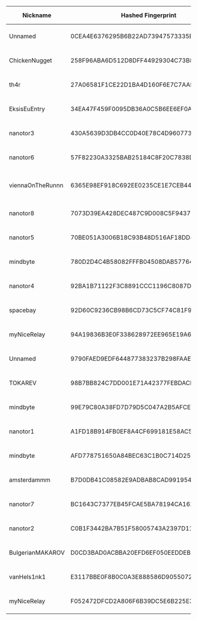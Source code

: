 | Nickname |  Hashed Fingerprint	| Or Addresses | Contact | Running | Flags | Last Seen | First Seen | Last Restarted | Advertised Bandwidth | Platform | Version | Version Status | Recommended Version | Verified hostnames | Exit policy |
|---|---|---|---|---|---|---|---|---|---|---|---|---|---|---|---|
|Unnamed | 0CEA4E6376295B6B22AD73947573335EDD9C0F11 | ["5.181.181.13:30319"] | N/A | true | Running, V2Dir, Valid | 2025-10-01 14:00:00 | 2025-10-01 07:00:00 | 2025-10-01 06:01:47 | 0 | Tor 0.4.8.18 on Linux | 0.4.8.18 | recommended | true | N/A | ["reject *:*"]|
|ChickenNugget | 258F96ABA6D512D8DFF44929304C73B88F5370B3 | ["104.248.32.231:9001"] | N/A | true | Running, V2Dir, Valid | 2025-10-01 14:00:00 | 2025-10-01 14:00:00 | 2025-10-01 13:21:00 | 0 | Tor 0.4.8.16 on Linux | 0.4.8.16 | recommended | true | N/A | ["reject *:*"]|
|th4r | 27A06581F1CE22D1BA4D160F6E7C7AABAC176242 | ["57.129.38.230:9030","[2001:41d0:700:81e6::]:9030"] | Hyuttryutt@pm.me | true | Running, V2Dir, Valid | 2025-10-01 14:00:00 | 2025-10-01 10:00:00 | 2025-10-01 09:37:56 | 0 | Tor 0.4.8.16 on Linux | 0.4.8.16 | recommended | true | ["ns31717032.ip-57-129-38.eu"] | ["reject *:*"]|
|EksisEuEntry | 34EA47F459F0095DB36A0C5B6EE6EF0A40116A2E | ["65.108.157.98:9001","[2a01:4f9:c013:36d6::1]:9001"] | RelayEksis <relay@eksis.one> | true | Running, Valid | 2025-10-01 14:00:00 | 2025-10-01 11:00:00 | 2025-10-01 09:50:27 | 0 | Tor 0.4.8.10 on Linux | 0.4.8.10 | recommended | true | ["guardian-4.eksis.eu"] | ["reject *:*"]|
|nanotor3 | 430A5639D3DB4CC0D40E78C4D960773CF63ECD9F | ["23.92.26.42:443","[2600:3c01::2000:68ff:fe36:8ecf]:443"] | nano-tor-relays@proton.me | true | Running, V2Dir, Valid | 2025-10-01 14:00:00 | 2025-10-01 02:00:00 | 2025-10-01 04:32:53 | 0 | Tor 0.4.8.18 on Linux | 0.4.8.18 | recommended | true | ["23-92-26-42.ip.linodeusercontent.com"] | ["reject *:*"]|
|nanotor6 | 57F82230A3325BAB25184C8F20C7838D7D856FFE | ["172.233.140.207:443","[2a01:7e03::2000:c1ff:fed8:6ee0]:443"] | nano-tor-relays@proton.me | true | Running, V2Dir, Valid | 2025-10-01 14:00:00 | 2025-10-01 05:00:00 | 2025-10-01 04:31:45 | 0 | Tor 0.4.8.18 on Linux | 0.4.8.18 | recommended | true | ["172-233-140-207.ip.linodeusercontent.com"] | ["reject *:*"]|
|viennaOnTheRunnn | 6365E98EF918C692EE0235CE1E7CEB443C6E5275 | ["81.169.186.16:29003","[2a01:238:429c:9600:40e6:e961:9cf7:31d1]:29003"] | Mi Gibtsdonet <nobody AT example dot com> | true | Fast, Running, V2Dir, Valid | 2025-10-01 14:00:00 | 2025-10-01 03:00:00 | 2025-10-01 02:30:55 | 23519232 | Tor 0.4.8.12 on Linux | 0.4.8.12 | recommended | true | ["h2920043.stratoserver.net"] | ["reject *:*"]|
|nanotor8 | 7073D39EA428DEC487C9D008C5F9437FE57FA61D | ["172.233.136.85:443","[2a01:7e03::2000:d1ff:feff:315]:443"] | nano-tor-relays@proton.me | true | Running, V2Dir, Valid | 2025-10-01 14:00:00 | 2025-10-01 05:00:00 | 2025-10-01 04:31:48 | 0 | Tor 0.4.8.18 on Linux | 0.4.8.18 | recommended | true | ["172-233-136-85.ip.linodeusercontent.com"] | ["reject *:*"]|
|nanotor5 | 70BE051A3006B18C93B48D516AF18DD45FEC6EDB | ["172.236.228.103:443","[2a01:7e03::2000:dff:fee4:799a]:443"] | nano-tor-relays@proton.me | true | Running, V2Dir, Valid | 2025-10-01 14:00:00 | 2025-10-01 05:00:00 | 2025-10-01 04:32:53 | 0 | Tor 0.4.8.18 on Linux | 0.4.8.18 | recommended | true | ["172-236-228-103.ip.linodeusercontent.com"] | ["reject *:*"]|
|mindbyte | 780D2D4C4B58082FFFB04508DAB57764D873A526 | ["94.16.104.101:9001"] | Mike Wille <tor@mw.gd>  pgp: 1D53B2FF846754E7ABC7B900E8DC24C0F0D96E21 | true | Running, V2Dir, Valid | 2025-10-01 14:00:00 | 2025-10-01 12:00:00 | 2025-10-01 11:43:05 | 0 | Tor 0.4.8.18 on Linux | 0.4.8.18 | recommended | true | ["s7.wille.io"] | ["reject *:*"]|
|nanotor4 | 92BA1B71122F3C8891CCC1196C8087DAC674195B | ["23.92.26.90:443","[2600:3c01::2000:c5ff:fec4:922d]:443"] | nano-tor-relays@proton.me | true | Running, V2Dir, Valid | 2025-10-01 14:00:00 | 2025-10-01 02:00:00 | 2025-10-01 04:32:54 | 0 | Tor 0.4.8.18 on Linux | 0.4.8.18 | recommended | true | ["23-92-26-90.ip.linodeusercontent.com"] | ["reject *:*"]|
|spacebay | 92D60C9236CB98B6CD73C5CF74C81F9EAD3B8F18 | ["81.17.18.109:9001"] | Kit <spacebay24@proton.me> | true | Running, V2Dir, Valid | 2025-10-01 14:00:00 | 2025-10-01 09:00:00 | 2025-10-01 07:55:37 | 0 | Tor 0.4.8.18 on Linux | 0.4.8.18 | recommended | true | N/A | ["reject *:*"]|
|myNiceRelay | 94A19836B3E0F338628972EE965E19A677032CDA | ["154.85.87.58:443"] | info@edgenext.com | true | Running, V2Dir, Valid | 2025-10-01 14:00:00 | 2025-10-01 11:00:00 | 2025-10-01 10:23:10 | 0 | Tor 0.4.8.18 on Linux | 0.4.8.18 | recommended | true | N/A | ["reject *:*"]|
|Unnamed | 9790FAED9EDF644877383237B298FAAE842AFC1B | ["107.172.151.113:9001"] | N/A | true | Running, V2Dir, Valid | 2025-10-01 14:00:00 | 2025-10-01 13:00:00 | 2025-10-01 12:22:02 | 0 | Tor 0.4.8.16 on Linux | 0.4.8.16 | recommended | true | N/A | ["reject *:*"]|
|TOKAREV | 98B7BB824C7DD001E71A42377FEBDACF0F1DE43F | ["5.181.1.81:9001"] | N/A | true | Running, V2Dir, Valid | 2025-10-01 14:00:00 | 2025-10-01 09:00:00 | 2025-10-01 08:40:07 | 0 | Tor 0.4.8.18 on Linux | 0.4.8.18 | recommended | true | N/A | ["reject *:*"]|
|mindbyte | 99E79C80A38FD7D79D5C047A2B5AFCEFA7D5EAAE | ["152.53.252.143:9001"] | Mike Wille <tor@mw.gd>  pgp: 1D53B2FF846754E7ABC7B900E8DC24C0F0D96E21 | true | Running, V2Dir, Valid | 2025-10-01 14:00:00 | 2025-10-01 02:00:00 | 2025-10-01 01:08:40 | 0 | Tor 0.4.8.18 on Linux | 0.4.8.18 | recommended | true | N/A | ["reject *:*"]|
|nanotor1 | A1FD18B914FB0EF8A4CF699181E58AC549F353C1 | ["45.33.63.131:443","[2600:3c01::2000:e2ff:fef8:fc9a]:443"] | nano-tor-relays@proton.me | true | Running, V2Dir, Valid | 2025-10-01 14:00:00 | 2025-10-01 03:00:00 | 2025-10-01 04:32:53 | 0 | Tor 0.4.8.18 on Linux | 0.4.8.18 | recommended | true | ["45-33-63-131.ip.linodeusercontent.com"] | ["reject *:*"]|
|mindbyte | AFD778751650A84BEC63C1B0C714D2519F09542E | ["152.53.247.248:9001"] | Mike Wille <tor@mw.gd>  pgp: 1D53B2FF846754E7ABC7B900E8DC24C0F0D96E21 | true | Running, V2Dir, Valid | 2025-10-01 14:00:00 | 2025-10-01 00:00:00 | 2025-09-30 23:18:39 | 0 | Tor 0.4.8.18 on Linux | 0.4.8.18 | recommended | true | ["v2202504161095334565.bestsrv.de"] | ["reject *:*"]|
|amsterdammm | B7D0DB41C08582E9ADBAB8CAD99195460C9C3733 | ["194.58.47.155:9001"] | mcyvt0z2@anonaddy.me | true | Running, V2Dir, Valid | 2025-10-01 14:00:00 | 2025-10-01 13:00:00 | 2025-10-01 12:40:18 | 0 | Tor 0.4.8.10 on Linux | 0.4.8.10 | recommended | true | N/A | ["reject *:*"]|
|nanotor7 | BC1643C7377EB45FCAE5BA78194CA1629AAA6C45 | ["172.236.233.86:443","[2a01:7e03::2000:f1ff:fe75:2f5d]:443"] | nano-tor-relays@proton.me | true | Running, V2Dir, Valid | 2025-10-01 14:00:00 | 2025-10-01 05:00:00 | 2025-10-01 04:31:48 | 0 | Tor 0.4.8.18 on Linux | 0.4.8.18 | recommended | true | ["172-236-233-86.ip.linodeusercontent.com"] | ["reject *:*"]|
|nanotor2 | C0B1F3442BA7B51F58005743A2397D113F19D1B5 | ["45.79.92.19:443","[2600:3c01::2000:91ff:fede:5fca]:443"] | nano-tor-relays@proton.me | true | Running, V2Dir, Valid | 2025-10-01 14:00:00 | 2025-10-01 01:00:00 | 2025-10-01 04:32:53 | 0 | Tor 0.4.8.18 on Linux | 0.4.8.18 | recommended | true | ["45-79-92-19.ip.linodeusercontent.com"] | ["reject *:*"]|
|BulgerianMAKAROV | D0CD3BAD0ACBBA20EFD6EF050EEDDEBD7980CB86 | ["37.221.64.195:9001"] | N/A | true | Running, V2Dir, Valid | 2025-10-01 14:00:00 | 2025-10-01 09:00:00 | 2025-10-01 08:39:43 | 0 | Tor 0.4.8.18 on Linux | 0.4.8.18 | recommended | true | N/A | ["reject *:*"]|
|vanHels1nk1 | E3117BBE0F8B0C0A3E888586D905507284667F19 | ["95.216.207.1:8443"] | N/A | true | Running, V2Dir, Valid | 2025-10-01 14:00:00 | 2025-10-01 07:00:00 | 2025-10-01 06:40:44 | 0 | Tor 0.4.8.18 on Linux | 0.4.8.18 | recommended | true | N/A | ["reject *:*"]|
|myNiceRelay | F052472DFCD2A806F6B39DC5E6B225E3E15F935C | ["102.209.253.219:443"] | info@edgenext.com | true | Running, V2Dir, Valid | 2025-10-01 14:00:00 | 2025-10-01 11:00:00 | 2025-10-01 10:07:01 | 0 | Tor 0.4.8.18 on Linux | 0.4.8.18 | recommended | true | N/A | ["reject *:*"]|
